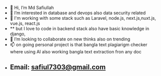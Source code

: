 - 👋 Hi, I’m Md Safiullah
- 👀 I’m interested in database and devops also data security related  
- 🌱 I'm working with some stack such as Laravel, node.js, next.js,nuxt.js, vue.js, react.js
-  ** but I love to code in backend stack also have basic knowledge in django,    
- 💞️ I’m looking to collaborate on new thinks also on trending 
- 📫 on going personal project is that bangla text plagiarigm checker where using AI also working bangla text extraction fron any doc 
- ## Email: safiul7303@gmail.com



